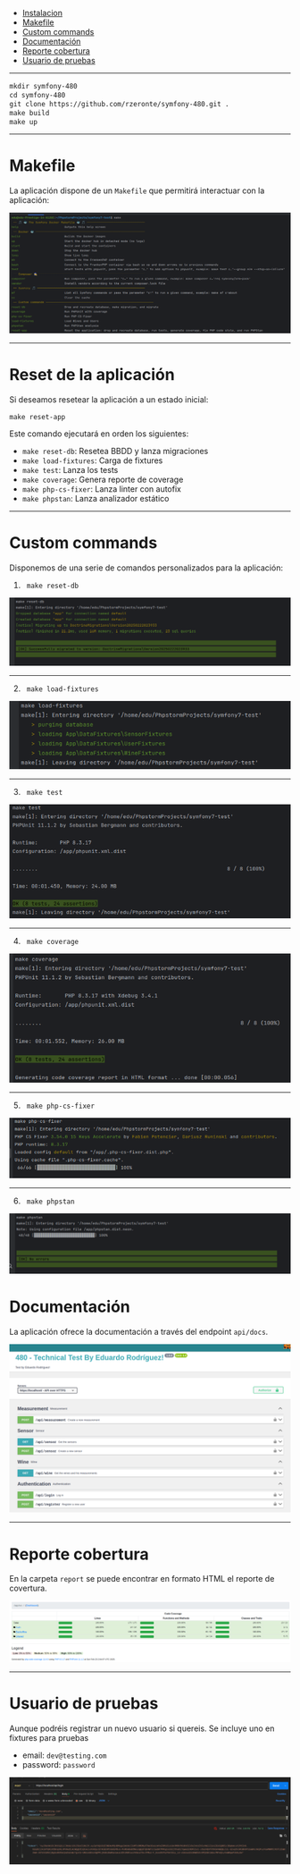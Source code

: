 - [Instalacion](#instalación)
- [Makefile](#makefile)
- [Custom commands](#custom-commands)
- [Documentación](#documentación)
- [Reporte cobertura](#documentación)
- [Usuario de pruebas](#usuario-de-pruebas)

---

```
mkdir symfony-480
cd symfony-480
git clone https://github.com/rzeronte/symfony-480.git .
make build
make up
```

---

# Makefile

La aplicación dispone de un `Makefile` que permitirá interactuar con la aplicación:

![Descripción de la imagen](./doc/screenshoot_makefile.png)

---

# Reset de la aplicación

Si deseamos resetear la aplicación a un estado inicial:
```
make reset-app
```

Este comando ejecutará en orden los siguientes:

- `make reset-db`: Resetea BBDD y lanza migraciones
- `make load-fixtures`: Carga de fixtures
- `make test`: Lanza los tests
- `make coverage`: Genera reporte de coverage
- `make php-cs-fixer`: Lanza linter con autofix
- `make phpstan`: Lanza analizador estático

---

# Custom commands

Disponemos de una serie de comandos personalizados para la aplicación:

1) `` make reset-db``

![Descripción de la imagen](./doc/screenshoot_reset_database.png)

---

2) `` make load-fixtures``

![Descripción de la imagen](./doc/screenshoot_load_fixtures.png)

---

3) `` make test``

![Descripción de la imagen](./doc/screenshoot_unittest.png)

---

4) `` make coverage``

![Descripción de la imagen](./doc/screenshoot_cli_coverage.png)

---

5) `` make php-cs-fixer``

![Descripción de la imagen](./doc/screenshoot_csfixer.png)

---

6) `` make phpstan``

![Descripción de la imagen](./doc/screenshoot_phpstan.png)

# Documentación

La aplicación ofrece la documentación a través del endpoint `api/docs`.

![Descripción de la imagen](./doc/screenshoot_swagger.png)

---

# Reporte cobertura

En la carpeta `report` se puede encontrar en formato HTML el reporte de covertura.

![Descripción de la imagen](./doc/screenshoot_coverage.png)

---

# Usuario de pruebas

Aunque podréis registrar un nuevo usuario si quereis. Se incluye uno en fixtures para pruebas

- email: `dev@testing.com` 
- password: `password`

![Descripción de la imagen](./doc/screenshoot_usertest.png)
